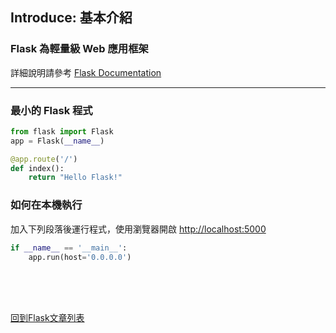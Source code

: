 ## Introduce: 基本介紹

### Flask 為輕量級 Web 應用框架
詳細說明請參考 [Flask Documentation](https://flask.palletsprojects.com/)

---

### 最小的 Flask 程式
```python
from flask import Flask
app = Flask(__name__)

@app.route('/')
def index():
	return "Hello Flask!"
```

### 如何在本機執行
加入下列段落後運行程式，使用瀏覽器開啟 [http://localhost:5000](http://localhost:5000)
```python
if __name__ == '__main__':
    app.run(host='0.0.0.0')
```

<br/><br/><br/>

[回到Flask文章列表](index.md)

<br/>
